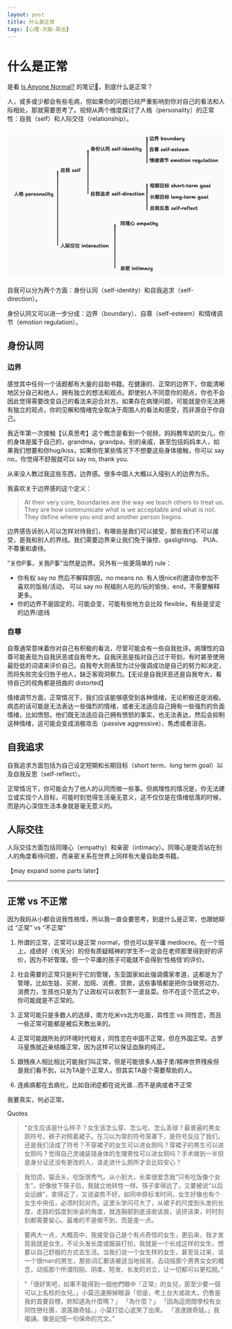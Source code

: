```yaml
---
layout: post
title: 什么是正常
tags: [心理-大脑-政治]
---
```


# 什么是正常


是看 [Is Anyone Normal?](https://www.youtube.com/watch?v=7r101wrP96Y) 的笔记📒，到底什么是正常？

人，或多或少都会有些毛病，但如果你的问题已经严重影响到你对自己的看法和人际相处，那就需要思考了。视频从两个维度探讨了人格（personality）的正常性：自我（self）和人际交往（relationship）。

![](../assets/figures/normal.png)


自我可以分为两个方面：身份认同（self-identity）和自我追求（self-direction）。

身份认同又可以进一步分成：边界（boundary）、自尊（self-esteem）和情绪调节（emotion regulation）。

## 身份认同

### 边界

感觉其中任何一个话题都有大量的自助书籍。在健康的、正常的边界下，你能清晰地区分自己和他人，拥有独立的想法和观点。即使别人不同意你的观点，你也不会因此觉得需要改变自己的看法来迎合对方​​。如果存在病理问题，可能就是你无法拥有独立的观点，你的见解和情绪完全取决于周围人的看法和感受，而非源自于你自己​​。

我近年第一次接触【认真思考】这个概念是看到一个视频，妈妈教年幼的女儿，你的身体是属于自己的，grandma，grandpa，别的亲戚，甚至包括妈妈本人，如果我们想要和你hug/kiss，如果你在某些情况下不想要这些身体接触，你可以 say no，你觉得不舒服就可以 say no, thank you.


从来没人教过我这些东西，边界感。很多中国人大概以入侵别人的边界为乐。

我喜欢关于边界感的这个定义：
> At their very core, boundaries are the way we teach others to treat us. They are how communicate what is we acceptable and what is not. They define where you end and another person begins.

边界感告诉别人可以怎样对待我们，有哪些是我们可以接受，那些我们不可以接受，是我和别人的界线。我们需要边界来让我们免于操控、gaslighting、 PUA、不尊重和虐待。

“关你P事，关我P事”当然是边界。另外有一些更简单的 rule：

- 你有权 say no 然后不解释原因，no means no. 有人很nice的邀请你参加不喜欢的饭局/活动， 可以 say no 祝福别人吃的/玩的愉快，end，不需要解释更多。
- 你的边界不是固定的，可能会变，可能有些地方会比较 flexible，有些是坚定的边界/底线


### 自尊

自尊通常意味着你对自己有积极的看法，尽管可能会有一些自我批评。病理性的自尊可能表现为自我厌恶或自我夸大。自我厌恶是指对自己过于苛刻，有时甚至使用最贬低的词语来评价自己。自我夸大则表现为过分强调成功是自己的努力和决定，而将失败完全归咎于他人，缺乏客观洞察力​​。【无论是自我厌恶还是自我夸大，看待自己的视角都是扭曲的 distorted】

情绪调节方面，正常情况下，我们应该能够感受到各种情绪，无论积极还是消极。病态的话可能是无法表达一些强烈的情绪，或者无法适应自己拥有一些强烈的负面情绪，比如愤怒。他们既无法适应自己拥有愤怒的事实，也无法表达，然后会抑制这种情绪，这可能会变成消极攻击（passive aggressive）、焦虑或者沮丧。

## 自我追求

自我追求方面包括为自己设定短期和长期目标（short term、long term goal）以及自我反思（self-reflect）。

正常情况下，你可能会为了他人的认同而做一些事。但病理性的情况是，你无法建立或实现个人目标，可能时刻觉得生活毫无意义，这不仅仅是在情绪低落的时候，而是内心深信生活本身就是毫无意义的。



## 人际交往


人际交往方面包括同理心（empathy）和亲密（intimacy）。同理心是能否站在别人的角度看待问题，而亲密关系在世界上同样有大量自助类书籍。



【may expand some parts later】

---------------------------

## 正常 vs 不正常

因为我妈从小都会说我性格怪，所以我一直会要思考，到底什么是正常，也跟她聊过 “正常” vs “不正常”

1. 所谓的正常，正常可以是正常 normal，但也可以是平庸 mediocre。在一个班上，成绩好（有天分）的但有质疑精神的学生不一定会在老师那里得到好的评价，因为不好管理。但一个平庸的孩子可能就不会得到‘性格怪’的评价。

2. 社会需要的正常只是利于它的管理，东亚国家如此强调儒家孝道，这都是为了管理，比如生娃、买房、加班、消费、贷款，这些事情都是把你当做劳动力、消费力，生孩也只是为了让政权可以收割下一波韭菜。你不在这个范式之中，你可能就是不正常的。

3. 正常可能只是多数人的选择，南方吃米vs北方吃面，异性恋 vs 同性恋，而且一些正常可能都是被后天教出来的。

4. 正常可能跟所处的环境时代相关，同性恋在中国不正常，但在外国正常。古罗马皇族就近亲结婚正常，因为这样可以保证血脉的纯正。

5. 跟残疾人相比相比可能我们叫正常，但是可能很多人脑子里/精神世界残疾但是我们看不到，以为TA是个正常人，但其实TA是个需要帮助的人。

6. 连疾病都在去病化，比如自闭症都在说光谱...而不是病或者不正常


我要真实，何必正常。

Quotes

> “女生应该是什么样子？女生该怎么穿、怎么吃、怎么丢球？最普遍的男女厕符号，裤子对照着裙子。在习以为常的符号笼罩下，是符号反应了我们，还是我们活成了符号？不穿裙子的女生可以进女厕吗？穿裙子的男生可以进女厕吗？觉得自己灵魂装错身体的生理男性可以进女厕吗？手术做到一半但是身分证还没有更改的人，该走进什么厕所才会比较安心？

> 我怕烫，猫舌头，吃饭很秀气。从小到大，长辈很爱念我“只有吃饭像个女生”。好像放下筷子后，我就立地转性一样。筷子拿得远了，又要被说“以后会远嫁”，拿得近了，又说姿势不好。如同中原标准时间，女生好像也有个女生中央伍，必须时刻对齐。这里头学问可大了，从裙子的尺度到头发的长度，走路的弧度到坐姿的角度，就连胸部到底该收该放，该挤该束，时时刻刻都需要留心。最难的不是做不到，而是差一点。

> 要再大一点，大概高中，我接受自己是个有点奇怪的女生，更后来，我才发现我就是女生，不论头发长度或服装打扮，我就是一个长成这样的女生，想要以自己舒服的方式去生活。当我们说一个女生样的女生，甚至反过来，谈一个很man的男生，那些词汇都该被适当地摇晃，去动摇那个男男女女的概念，动摇那个所谓阳刚、阴柔、短发、长发的对立，让一切都可以更松脱。”


> "「很好笑吧，如果不能得到一個他們眼中『正常』的女兒，那至少要一個可以上名校的女兒。」小莫迅速擦掉眼淚「但是，考上台大或政大，仍售是我的首要目標，妳知道為什麼嗎？」
「為什麼？」
「因為這雨間學校有女同性戀社團，浪莲跟奇娃。」小莫打從心底笑了出來。
「浪達跟奇娃。」我複誦，像是記憶一句保命的咒文。”




